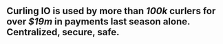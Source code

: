 ## Curling IO is used by more than *100k* curlers for over *$19m* in payments last season alone. Centralized, secure, safe.
